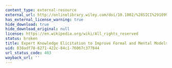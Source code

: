 ```yaml
---
content_type: external-resource
external_url: http://onlinelibrary.wiley.com/doi/10.1002/%28SICI%291099-1727%28199824%2914:4%3C309::AID-SDR154%3E3.0.CO;2-5/abstract
has_external_license_warning: true
hide_download: true
hide_download_original: null
license: https://en.wikipedia.org/wiki/All_rights_reserved
status: broken
title: Expert Knowledge Elicitation to Improve Formal and Mental Models
uid: 838adf78-6271-422c-84c1-76067c377844
url_status_code: 403
wayback_url: ''
---
```

